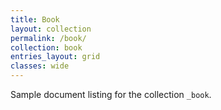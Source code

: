 ```yaml
---
title: Book
layout: collection
permalink: /book/
collection: book
entries_layout: grid
classes: wide
---
```


Sample document listing for the collection `_book`.
